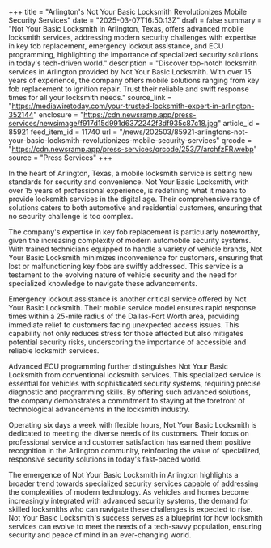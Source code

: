 +++
title = "Arlington's Not Your Basic Locksmith Revolutionizes Mobile Security Services"
date = "2025-03-07T16:50:13Z"
draft = false
summary = "Not Your Basic Locksmith in Arlington, Texas, offers advanced mobile locksmith services, addressing modern security challenges with expertise in key fob replacement, emergency lockout assistance, and ECU programming, highlighting the importance of specialized security solutions in today's tech-driven world."
description = "Discover top-notch locksmith services in Arlington provided by Not Your Basic Locksmith. With over 15 years of experience, the company offers mobile solutions ranging from key fob replacement to ignition repair. Trust their reliable and swift response times for all your locksmith needs."
source_link = "https://mediawiretoday.com/your-trusted-locksmith-expert-in-arlington-352144"
enclosure = "https://cdn.newsramp.app/press-services/newsimage/f917d15d991d6372242f3df935c87c18.jpg"
article_id = 85921
feed_item_id = 11740
url = "/news/202503/85921-arlingtons-not-your-basic-locksmith-revolutionizes-mobile-security-services"
qrcode = "https://cdn.newsramp.app/press-services/qrcode/253/7/archfzFR.webp"
source = "Press Services"
+++

<p>In the heart of Arlington, Texas, a mobile locksmith service is setting new standards for security and convenience. Not Your Basic Locksmith, with over 15 years of professional experience, is redefining what it means to provide locksmith services in the digital age. Their comprehensive range of solutions caters to both automotive and residential customers, ensuring that no security challenge is too complex.</p><p>The company's expertise in key fob replacement is particularly noteworthy, given the increasing complexity of modern automobile security systems. With trained technicians equipped to handle a variety of vehicle brands, Not Your Basic Locksmith minimizes inconvenience for customers, ensuring that lost or malfunctioning key fobs are swiftly addressed. This service is a testament to the evolving nature of vehicle security and the need for specialized knowledge to navigate these advancements.</p><p>Emergency lockout assistance is another critical service offered by Not Your Basic Locksmith. Their mobile service model ensures rapid response times within a 25-mile radius of the Dallas-Fort Worth area, providing immediate relief to customers facing unexpected access issues. This capability not only reduces stress for those affected but also mitigates potential security risks, underscoring the importance of accessible and reliable locksmith services.</p><p>Advanced ECU programming further distinguishes Not Your Basic Locksmith from conventional locksmith services. This specialized service is essential for vehicles with sophisticated security systems, requiring precise diagnostic and programming skills. By offering such advanced solutions, the company demonstrates a commitment to staying at the forefront of technological advancements in the locksmith industry.</p><p>Operating six days a week with flexible hours, Not Your Basic Locksmith is dedicated to meeting the diverse needs of its customers. Their focus on professional service and customer satisfaction has earned them positive recognition in the Arlington community, reinforcing the value of specialized, responsive security solutions in today's fast-paced world.</p><p>The emergence of Not Your Basic Locksmith in Arlington highlights a broader trend towards specialized security services capable of addressing the complexities of modern technology. As vehicles and homes become increasingly integrated with advanced security systems, the demand for skilled locksmiths who can navigate these challenges is expected to rise. Not Your Basic Locksmith's success serves as a blueprint for how locksmith services can evolve to meet the needs of a tech-savvy population, ensuring security and peace of mind in an ever-changing world.</p>
